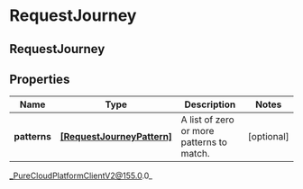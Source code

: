 # RequestJourney

## RequestJourney

## Properties

|Name | Type | Description | Notes|
|------------ | ------------- | ------------- | -------------|
| **patterns** | [**[RequestJourneyPattern]**](RequestJourneyPattern) | A list of zero or more patterns to match. | [optional] |



_PureCloudPlatformClientV2@155.0.0_
